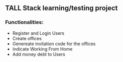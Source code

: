 ## TALL Stack learning/testing project

### Functionalities:
+ Register and Login Users
+ Create offices
+ Genereate invitation code for the offices
+ Indicate Working From Home
+ Add money debt to Users
